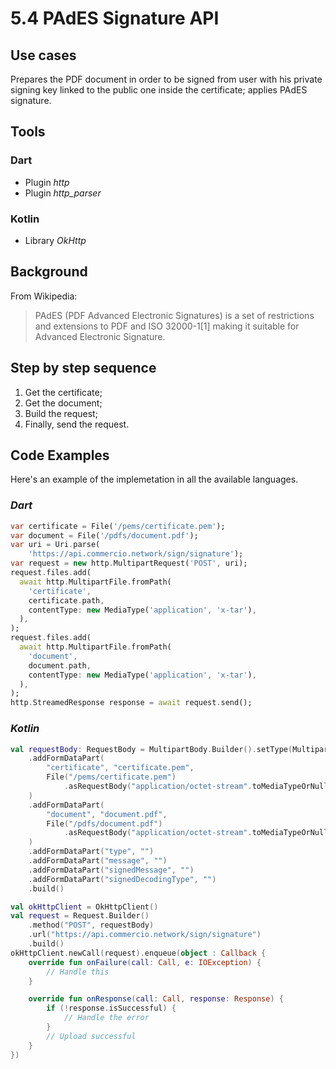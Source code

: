 # 5.4 PAdES Signature API

## Use cases

Prepares the PDF document in order to be signed from user with his private signing key linked to the public one inside the certificate; applies PAdES signature.

## Tools

### Dart

- Plugin *http*
- Plugin *http_parser*
  
### Kotlin

- Library *OkHttp*

## Background

From Wikipedia:
>PAdES (PDF Advanced Electronic Signatures) is a set of restrictions and extensions to PDF and ISO 32000-1[1] making it suitable for Advanced Electronic Signature.

## Step by step sequence

1. Get the certificate;
2. Get the document;
3. Build the request;
4. Finally, send the request.

## Code Examples

Here's an example of the implemetation in all the available languages.

### _Dart_

```dart
var certificate = File('/pems/certificate.pem');
var document = File('/pdfs/document.pdf');
var uri = Uri.parse(
    'https://api.commercio.network/sign/signature');
var request = new http.MultipartRequest('POST', uri);
request.files.add(
  await http.MultipartFile.fromPath(
    'certificate',
    certificate.path,
    contentType: new MediaType('application', 'x-tar'),
  ),
);
request.files.add(
  await http.MultipartFile.fromPath(
    'document',
    document.path,
    contentType: new MediaType('application', 'x-tar'),
  ),
);
http.StreamedResponse response = await request.send();
```

### _Kotlin_

```kotlin
val requestBody: RequestBody = MultipartBody.Builder().setType(MultipartBody.FORM)
    .addFormDataPart(
        "certificate", "certificate.pem",
        File("/pems/certificate.pem")
            .asRequestBody("application/octet-stream".toMediaTypeOrNull())
    )
    .addFormDataPart(
        "document", "document.pdf",
        File("/pdfs/document.pdf")
            .asRequestBody("application/octet-stream".toMediaTypeOrNull())
    )
    .addFormDataPart("type", "")
    .addFormDataPart("message", "")
    .addFormDataPart("signedMessage", "")
    .addFormDataPart("signedDecodingType", "")
    .build()

val okHttpClient = OkHttpClient()
val request = Request.Builder()
    .method("POST", requestBody)
    .url("https://api.commercio.network/sign/signature")
    .build()
okHttpClient.newCall(request).enqueue(object : Callback {
    override fun onFailure(call: Call, e: IOException) {
        // Handle this
    }

    override fun onResponse(call: Call, response: Response) {
        if (!response.isSuccessful) {
            // Handle the error
        }
        // Upload successful
    }
})
```
